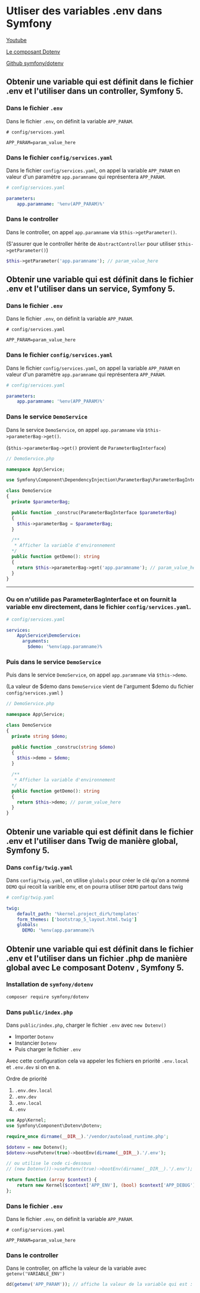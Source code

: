 # Utliser des variables .env dans Symfony

[Youtube](https://www.youtube.com/watch?v=n_wGBA_dl68&t=7s)

[Le composant Dotenv](https://symfony.com/doc/4.3/components/dotenv.html)

[Github symfony/dotenv](https://github.com/symfony/dotenv)


## Obtenir une variable qui est définit dans le fichier .env et l'utiliser dans un controller, Symfony 5.

### Dans le fichier `.env`

Dans le fichier `.env`, on définit la variable `APP_PARAM`.
```shell
# config/services.yaml

APP_PARAM=param_value_here
```

### Dans le fichier `config/services.yaml`

Dans le fichier `config/services.yaml`, on appel la variable `APP_PARAM` en valeur d'un paramètre `app.paramname` qui représentera `APP_PARAM`.
```yaml
# config/services.yaml

parameters:
    app.paramname: '%env(APP_PARAM)%'
```

### Dans le controller

Dans le controller, on appel `app.paramname` via `$this->getParameter()`.

(S'assurer que le controller hérite de `AbstractController` pour utiliser `$this->getParameter()`)
```php
$this->getParameter('app.paramname'); // param_value_here
```

## Obtenir une variable qui est définit dans le fichier .env et l'utiliser dans un service, Symfony 5.

### Dans le fichier `.env`

Dans le fichier `.env`, on définit la variable `APP_PARAM`.
```shell
# config/services.yaml

APP_PARAM=param_value_here
```

### Dans le fichier `config/services.yaml`

Dans le fichier `config/services.yaml`, on appel la variable `APP_PARAM` en valeur d'un paramètre `app.paramname` qui représentera `APP_PARAM`.
```yaml
# config/services.yaml

parameters:
    app.paramname: '%env(APP_PARAM)%'
```
### Dans le service `DemoService`

Dans le service `DemoService`, on appel `app.paramname` via `$this->parameterBag->get()`.

(`$this->parameterBag->get()` provient de `ParameterBagInterface`)

```php
// DemoService.php

namespace App\Service;

use Symfony\Component\DependencyInjection\ParameterBag\ParameterBagInterface;

class DemoService
{
  private $parameterBag;

  public function _construc(ParameterBagInterface $parameterBag)
  {
    $this->parameterBag = $parameterBag;
  }

  /**
   * Afficher la variable d'environnement
  */
  public function getDemo(): string
  {
    return $this->parameterBag->get('app.paramname'); // param_value_here
  }
}
```
----------------------------------

### Ou on n'utilide pas ParameterBagInterface et on fournit la variable env directement, dans le fichier `config/services.yaml`. 
```yaml
# config/services.yaml

services:
    App\Service\DemoService:
      arguments:
        $demo: '%env(app.paramname)%
```

### Puis dans le service `DemoService`

Puis dans le service `DemoService`, on appel `app.paramname` via `$this->demo`.

(La valeur de $demo dans `DemoService` vient de l'argument $demo du fichier `config/services.yaml` )

```php
// DemoService.php

namespace App\Service;

class DemoService
{
  private string $demo;

  public function _construc(string $demo)
  {
    $this->demo = $demo;
  }

  /**
   * Afficher la variable d'environnement
  */
  public function getDemo(): string
  {
    return $this->demo; // param_value_here
  }
}
```

## Obtenir une variable qui est définit dans le fichier .env et l'utiliser dans Twig de manière global, Symfony 5.

### Dans `config/twig.yaml`

Dans `config/twig.yaml`, on utilise `globals` pour créer le clé qu'on a nommé `DEMO` qui recoit la varible env, et on pourra utiliser `DEMO` partout dans twig
```yaml
# config/twig.yaml

twig:
    default_path: '%kernel.project_dir%/templates'
    form_themes: ['bootstrap_5_layout.html.twig']
    globals:
      DEMO: '%env(app.paramname)%
```

## Obtenir une variable qui est définit dans le fichier .env et l'utiliser dans un fichier .php de manière global avec Le composant Dotenv , Symfony 5.

### Installation de `symfony/dotenv`
```bash
composer require symfony/dotenv
```

### Dans `public/index.php`

Dans `public/index.php`, charger le fichier `.env` avec `new Dotenv()`

- Importer `Dotenv`
- Instancier  `Dotenv`
- Puis charger le fichier `.env`

Avec cette configuration cela va appeler les fichiers en priorité `.env.local` et `.env.dev` si on en a.

Ordre de priorité

1) `.env.dev.local`
2) `.env.dev`
3) `.env.local`
4) `.env`

```php
use App\Kernel;
use Symfony\Component\Dotenv\Dotenv;

require_once dirname(__DIR__).'/vendor/autoload_runtime.php';

$dotenv = new Dotenv();
$dotenv->usePutenv(true)->bootEnv(dirname(__DIR__).'/.env');

// ou utilise le code ci-dessous
// (new Dotenv())->usePutenv(true)->bootEnv(dirname(__DIR__).'/.env');

return function (array $context) {
    return new Kernel($context['APP_ENV'], (bool) $context['APP_DEBUG']);
};
```

### Dans le fichier `.env`

Dans le fichier `.env`, on définit la variable `APP_PARAM`.
```shell
# config/services.yaml

APP_PARAM=param_value_here
```

### Dans le controller

Dans le controller, on affiche la valeur de la variable avec `getenv('VARIABLE_ENV')`

```php
dd(getenv('APP_PARAM')); // affiche la valeur de la variable qui est : param_value_here
```